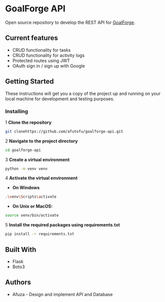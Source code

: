 # GoalForge API

Open source repository to develop the REST API for [GoalForge](https://github.com/afutofu/goalforge).

## Current features

- CRUD functionality for tasks
- CRUD functionality for activity logs
- Protected routes using JWT
- OAuth sign in / sign up with Google

## Getting Started

These instructions will get you a copy of the project up and running on your local machine for development and testing purposes.

### Installing

1 **Clone the repository**

```bash
git clonehttps://github.com/afutofu/goalforge-api.git
```

2 **Navigate to the project directory**

```bash
cd goalforge-api
```

3 **Create a virtual environment**

```bash
python -m venv venv
```

4 **Activate the virtual environment**

- **On Windows**

```bash
.\venv\Scripts\activate
```

- **On Unix or MacOS:**

```bash
source venv/bin/activate
```

5 **Install the required packages using requirements.txt**

```bash
pip install -r requirements.txt
```

## Built With

- Flask
- Boto3

## Authors

- Afuza - Design and implement API and Database

